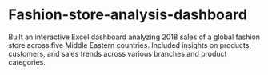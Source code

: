 # Fashion-store-analysis-dashboard
Built an interactive Excel dashboard analyzing 2018 sales of a global fashion store across five Middle Eastern countries. Included insights on products, customers, and sales trends across various branches and product categories.
